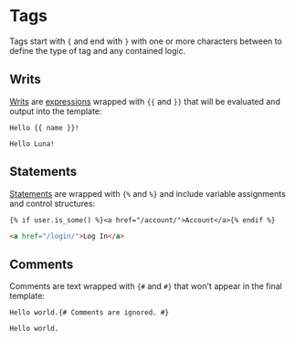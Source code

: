 # Tags

Tags start with `{` and end with `}` with one or more characters between to define the type of tag and any contained logic.

## Writs

[Writs](writs/index.md) are [expressions](expressions.md) wrapped with `{{` and `}}` that will be evaluated and output into the template:

```oxip
Hello {{ name }}!
```

```text
Hello Luna!
```

## Statements

[Statements](statements/index.md) are wrapped with `{%` and `%}` and include variable assignments and control structures:

```html.oxip
{% if user.is_some() %}<a href="/account/">Account</a>{% endif %}
```

```html
<a href="/login/">Log In</a>
```

## Comments

Comments are text wrapped with `{#` and `#}` that won't appear in the final template:

```oxip
Hello world.{# Comments are ignored. #}
```

```text
Hello world.
```

